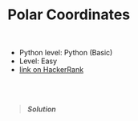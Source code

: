 # Polar Coordinates

<br>

- Python level: Python (Basic)
- Level: Easy
- [link on HackerRank](https://www.hackerrank.com/challenges/polar-coordinates/problem?isFullScreen=true)

<br>
<br>

> ***Solution***
> 

```python

```